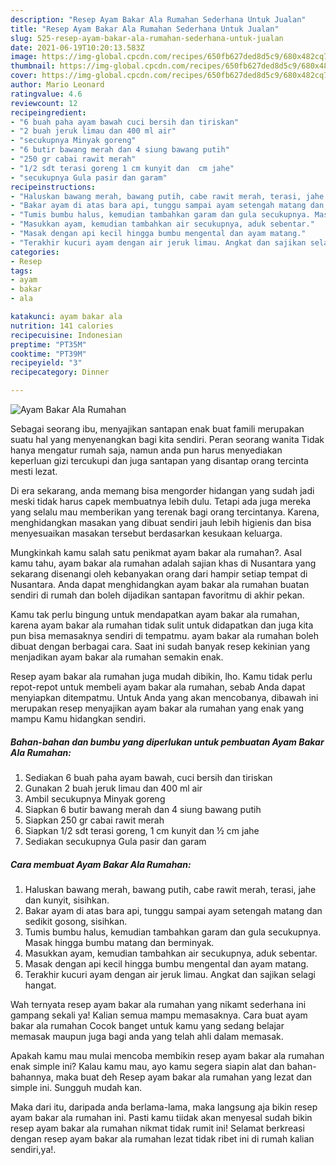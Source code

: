 ```yaml
---
description: "Resep Ayam Bakar Ala Rumahan Sederhana Untuk Jualan"
title: "Resep Ayam Bakar Ala Rumahan Sederhana Untuk Jualan"
slug: 525-resep-ayam-bakar-ala-rumahan-sederhana-untuk-jualan
date: 2021-06-19T10:20:13.583Z
image: https://img-global.cpcdn.com/recipes/650fb627ded8d5c9/680x482cq70/ayam-bakar-ala-rumahan-foto-resep-utama.jpg
thumbnail: https://img-global.cpcdn.com/recipes/650fb627ded8d5c9/680x482cq70/ayam-bakar-ala-rumahan-foto-resep-utama.jpg
cover: https://img-global.cpcdn.com/recipes/650fb627ded8d5c9/680x482cq70/ayam-bakar-ala-rumahan-foto-resep-utama.jpg
author: Mario Leonard
ratingvalue: 4.6
reviewcount: 12
recipeingredient:
- "6 buah paha ayam bawah cuci bersih dan tiriskan"
- "2 buah jeruk limau dan 400 ml air"
- "secukupnya Minyak goreng"
- "6 butir bawang merah dan 4 siung bawang putih"
- "250 gr cabai rawit merah"
- "1/2 sdt terasi goreng 1 cm kunyit dan  cm jahe"
- "secukupnya Gula pasir dan garam"
recipeinstructions:
- "Haluskan bawang merah, bawang putih, cabe rawit merah, terasi, jahe dan kunyit, sisihkan."
- "Bakar ayam di atas bara api, tunggu sampai ayam setengah matang dan sedikit gosong, sisihkan."
- "Tumis bumbu halus, kemudian tambahkan garam dan gula secukupnya. Masak hingga bumbu matang dan berminyak."
- "Masukkan ayam, kemudian tambahkan air secukupnya, aduk sebentar."
- "Masak dengan api kecil hingga bumbu mengental dan ayam matang."
- "Terakhir kucuri ayam dengan air jeruk limau. Angkat dan sajikan selagi hangat."
categories:
- Resep
tags:
- ayam
- bakar
- ala

katakunci: ayam bakar ala 
nutrition: 141 calories
recipecuisine: Indonesian
preptime: "PT35M"
cooktime: "PT39M"
recipeyield: "3"
recipecategory: Dinner

---
```



![Ayam Bakar Ala Rumahan](https://img-global.cpcdn.com/recipes/650fb627ded8d5c9/680x482cq70/ayam-bakar-ala-rumahan-foto-resep-utama.jpg)

Sebagai seorang ibu, menyajikan santapan enak buat famili merupakan suatu hal yang menyenangkan bagi kita sendiri. Peran seorang  wanita Tidak hanya mengatur rumah saja, namun anda pun harus menyediakan keperluan gizi tercukupi dan juga santapan yang disantap orang tercinta mesti lezat.

Di era  sekarang, anda memang bisa mengorder hidangan yang sudah jadi meski tidak harus capek membuatnya lebih dulu. Tetapi ada juga mereka yang selalu mau memberikan yang terenak bagi orang tercintanya. Karena, menghidangkan masakan yang dibuat sendiri jauh lebih higienis dan bisa menyesuaikan masakan tersebut berdasarkan kesukaan keluarga. 



Mungkinkah kamu salah satu penikmat ayam bakar ala rumahan?. Asal kamu tahu, ayam bakar ala rumahan adalah sajian khas di Nusantara yang sekarang disenangi oleh kebanyakan orang dari hampir setiap tempat di Nusantara. Anda dapat menghidangkan ayam bakar ala rumahan buatan sendiri di rumah dan boleh dijadikan santapan favoritmu di akhir pekan.

Kamu tak perlu bingung untuk mendapatkan ayam bakar ala rumahan, karena ayam bakar ala rumahan tidak sulit untuk didapatkan dan juga kita pun bisa memasaknya sendiri di tempatmu. ayam bakar ala rumahan boleh dibuat dengan berbagai cara. Saat ini sudah banyak resep kekinian yang menjadikan ayam bakar ala rumahan semakin enak.

Resep ayam bakar ala rumahan juga mudah dibikin, lho. Kamu tidak perlu repot-repot untuk membeli ayam bakar ala rumahan, sebab Anda dapat menyiapkan ditempatmu. Untuk Anda yang akan mencobanya, dibawah ini merupakan resep menyajikan ayam bakar ala rumahan yang enak yang mampu Kamu hidangkan sendiri.

<!--inarticleads1-->

##### Bahan-bahan dan bumbu yang diperlukan untuk pembuatan Ayam Bakar Ala Rumahan:

1. Sediakan 6 buah paha ayam bawah, cuci bersih dan tiriskan
1. Gunakan 2 buah jeruk limau dan 400 ml air
1. Ambil secukupnya Minyak goreng
1. Siapkan 6 butir bawang merah dan 4 siung bawang putih
1. Siapkan 250 gr cabai rawit merah
1. Siapkan 1/2 sdt terasi goreng, 1 cm kunyit dan ½ cm jahe
1. Sediakan secukupnya Gula pasir dan garam




<!--inarticleads2-->

##### Cara membuat Ayam Bakar Ala Rumahan:

1. Haluskan bawang merah, bawang putih, cabe rawit merah, terasi, jahe dan kunyit, sisihkan.
1. Bakar ayam di atas bara api, tunggu sampai ayam setengah matang dan sedikit gosong, sisihkan.
1. Tumis bumbu halus, kemudian tambahkan garam dan gula secukupnya. Masak hingga bumbu matang dan berminyak.
1. Masukkan ayam, kemudian tambahkan air secukupnya, aduk sebentar.
1. Masak dengan api kecil hingga bumbu mengental dan ayam matang.
1. Terakhir kucuri ayam dengan air jeruk limau. Angkat dan sajikan selagi hangat.




Wah ternyata resep ayam bakar ala rumahan yang nikamt sederhana ini gampang sekali ya! Kalian semua mampu memasaknya. Cara buat ayam bakar ala rumahan Cocok banget untuk kamu yang sedang belajar memasak maupun juga bagi anda yang telah ahli dalam memasak.

Apakah kamu mau mulai mencoba membikin resep ayam bakar ala rumahan enak simple ini? Kalau kamu mau, ayo kamu segera siapin alat dan bahan-bahannya, maka buat deh Resep ayam bakar ala rumahan yang lezat dan simple ini. Sungguh mudah kan. 

Maka dari itu, daripada anda berlama-lama, maka langsung aja bikin resep ayam bakar ala rumahan ini. Pasti kamu tiidak akan menyesal sudah bikin resep ayam bakar ala rumahan nikmat tidak rumit ini! Selamat berkreasi dengan resep ayam bakar ala rumahan lezat tidak ribet ini di rumah kalian sendiri,ya!.

